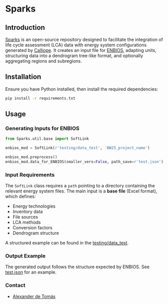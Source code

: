 
# Sparks

## Introduction

[Sparks](https://github.com/LIVENlab/Sparks) is an open-source repository designed to facilitate the integration of life cycle assessment (LCA) data with energy system configurations generated by [Calliope](https://calliope.readthedocs.io/en/stable/#). It creates an input file for [ENBIOS](https://pypi.org/project/enbios/), adapting units, structuring data into a dendrogram tree-like format, and optionally aggregating regions and subregions.

## Installation

Ensure you have Python installed, then install the required dependencies:

```sh
pip install -r requirements.txt
```

## Usage

### Generating Inputs for ENBIOS

```python
from Sparks.util.base import SoftLink

enbios_mod = SoftLink(r'testing/data_test', 'BW25_project_name')

enbios_mod.preprocess()
enbios_mod.data_for_ENBIOS(smaller_vers=False, path_save=r'test.json')
```

### Input Requirements

The `SoftLink` class requires a `path` pointing to a directory containing the relevant energy system files. The main input is a **base file** (Excel format), which defines:

- Energy technologies
- Inventory data
- File sources
- LCA methods
- Conversion factors
- Dendrogram structure

A structured example can be found in the [testing/data_test](https://github.com/LIVENlab/Sparks/tree/sparks-times/testing/data_test).

### Output Example

The generated output follows the structure expected by ENBIOS. See [test.json](https://github.com/LIVENlab/Sparks/blob/sparks-times/test.json) for an example.


### Contact

- [Alexander de Tomás](mailto:alexander.detomas@uab.cat)


